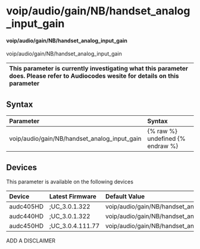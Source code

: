 ﻿---
description: voip/audio/gain/NB/handset_analog_input_gain
search: false
---

# voip/audio/gain/NB/handset_analog_input_gain

#### voip/audio/gain/NB/handset_analog_input_gain

voip/audio/gain/NB/handset_analog_input_gain


| This parameter is currently investigating what this parameter does. Please refer to Audiocodes wesite for details on this parameter | 
| :--- |

## Syntax
| Parameter | Syntax |
| :--- | :--- |
|voip/audio/gain/NB/handset_analog_input_gain | {% raw %} undefined {% endraw %}|

## Devices
This parameter is available on the following devices

| Device | Latest Firmware | Default Value |
|:---|:---|:---|
| audc405HD | ;UC_3.0.1.322 | voip/audio/gain/NB/handset_analog_input_gain=PLUS30DB 
| audc440HD | ;UC_3.0.1.322 | voip/audio/gain/NB/handset_analog_input_gain=PLUS42DB 
| audc450HD | ;UC_3.0.4.111.77 | voip/audio/gain/NB/handset_analog_input_gain=PLUS42DB 

ADD A DISCLAIMER

